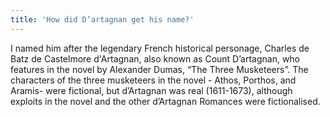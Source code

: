 ```yaml
---
title: 'How did D’artagnan get his name?'
---
```

I named him after the legendary French historical personage, Charles de Batz de Castelmore d'Artagnan, also known as Count D’artagnan, who features in the novel by Alexander Dumas, “The Three Musketeers”. The characters of the three musketeers in the novel - Athos, Porthos, and Aramis- were fictional, but d’Artagnan was real (1611-1673), although exploits in the novel and the other d’Artagnan Romances were fictionalised.